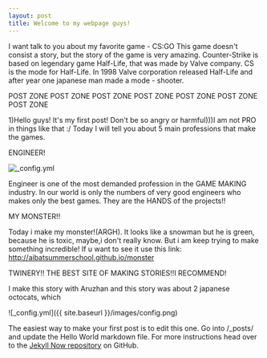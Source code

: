 ```yaml
---
layout: post
title: Welcome to my webpage guys!
---
```


I want talk to you about my favorite game - CS:GO
This game doesn't consist a story, but the story of the game is very amazing. 
Counter-Strike is based on legendary game Half-Life, that was made by Valve company. CS is the mode for Half-Life.
In 1998 Valve corporation released Half-Life and after year one japanese man made a mode - shooter. 


POST ZONE POST ZONE POST ZONE POST ZONE POST ZONE POST ZONE POST ZONE

1)Hello guys! It's my first post! Don't be so angry or harmful)))I am not PRO in things like that  :/
Today I will tell you about 5 main professions that make the games.

ENGINEER!



![_config.yml](http://media.tumblr.com/6dfbe0c4ceedc076ba1ed087bba8c0cc/tumblr_inline_mn780aGGm81qz4rgp.gif)



Engineer is one of the most demanded profession in the GAME MAKING industry. In our world is only the numbers of very good engineers who makes only the best games. They are the HANDS of the projects!! 


MY MONSTER!!

Today i make my monster!(ARGH). It looks like a snowman but he is green, because he is toxic, maybe,i don't really know.
But i am keep trying to make something incredible! If u want to see it use this link: http://aibatsummerschool.github.io/monster




TWINERY!!
THE BEST SITE OF MAKING STORIES!!I RECOMMEND!

I make this story with Aruzhan and this story was about 2 japanese octocats, which





![_config.yml]({{ site.baseurl }}/images/config.png)

The easiest way to make your first post is to edit this one. Go into /_posts/ and update the Hello World markdown file. For more instructions head over to the [Jekyll Now repository](https://github.com/barryclark/jekyll-now) on GitHub.






